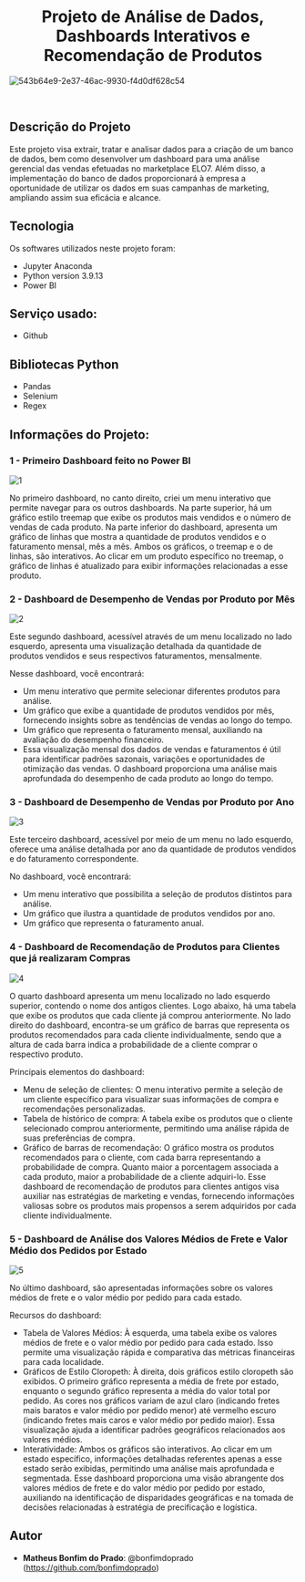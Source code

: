 ### <h1 align="center"> Projeto de Análise de Dados, Dashboards Interativos e Recomendação de Produtos </h1>





 ![543b64e9-2e37-46ac-9930-f4d0df628c54](https://github.com/bonfimdoprado/Projeto-Final/assets/119675645/3aa1386d-598a-44c8-a2d4-cef5113a8797)

<br>

## Descrição do Projeto </h1>
Este projeto visa extrair, tratar e analisar dados para a criação de um banco de dados, bem como desenvolver um dashboard para uma análise gerencial das vendas efetuadas no marketplace ELO7. Além disso, a implementação do banco de dados proporcionará à empresa a oportunidade de utilizar os dados em suas campanhas de marketing, ampliando assim sua eficácia e alcance.

## Tecnologia
Os softwares utilizados neste projeto foram:

* Jupyter Anaconda
* Python version  3.9.13
* Power BI


## Serviço usado:
* Github


## Bibliotecas Python
* Pandas
* Selenium
* Regex


## Informações do Projeto:

### 1 - Primeiro Dashboard feito no Power BI
![1](https://github.com/bonfimdoprado/Projeto-Final/assets/119675645/a3bb16e0-fe95-4c88-80cd-17b1cbc3a366)

No primeiro dashboard, no canto direito, criei um menu interativo que permite navegar para os outros dashboards. Na parte superior, há um gráfico estilo treemap que exibe os produtos mais vendidos e o número de vendas de cada produto. Na parte inferior do dashboard, apresenta um gráfico de linhas que mostra a quantidade de produtos vendidos e o faturamento mensal, mês a mês. Ambos os gráficos, o treemap e o de linhas, são interativos. Ao clicar em um produto específico no treemap, o gráfico de linhas é atualizado para exibir informações relacionadas a esse produto.



### 2 - Dashboard de Desempenho de Vendas por Produto por Mês
![2](https://github.com/bonfimdoprado/Projeto-Final/assets/119675645/7c2a351c-59ba-4308-bc40-35da08f8d00c)

Este segundo dashboard, acessível através de um menu localizado no lado esquerdo, apresenta uma visualização detalhada da quantidade de produtos vendidos e seus respectivos faturamentos, mensalmente.

Nesse dashboard, você encontrará:

* Um menu interativo que permite selecionar diferentes produtos para análise.
* Um gráfico que exibe a quantidade de produtos vendidos por mês, fornecendo insights sobre as tendências de vendas ao longo do tempo.
* Um gráfico que representa o faturamento mensal, auxiliando na avaliação do desempenho financeiro.
* Essa visualização mensal dos dados de vendas e faturamentos é útil para identificar padrões sazonais, variações e oportunidades de otimização das vendas. O dashboard proporciona uma análise mais aprofundada do desempenho de cada produto ao longo do tempo.



### 3 - Dashboard de Desempenho de Vendas por Produto por Ano
![3](https://github.com/bonfimdoprado/Projeto-Final/assets/119675645/3a51940b-d243-4a4a-9d8e-40a6616ae965)

Este terceiro dashboard, acessível por meio de um menu no lado esquerdo, oferece uma análise detalhada por ano da quantidade de produtos vendidos e do faturamento correspondente.

No dashboard, você encontrará:

* Um menu interativo que possibilita a seleção de produtos distintos para análise.
* Um gráfico que ilustra a quantidade de produtos vendidos por ano.
* Um gráfico que representa o faturamento anual.



### 4 - Dashboard de Recomendação de Produtos para Clientes que já realizaram Compras
![4](https://github.com/bonfimdoprado/Projeto-Final/assets/119675645/34261aad-9d89-4507-89df-12d4761b3244)

O quarto dashboard apresenta um menu localizado no lado esquerdo superior, contendo o nome dos antigos clientes. Logo abaixo, há uma tabela que exibe os produtos que cada cliente já comprou anteriormente. No lado direito do dashboard, encontra-se um gráfico de barras que representa os produtos recomendados para cada cliente individualmente, sendo que a altura de cada barra indica a probabilidade de a cliente comprar o respectivo produto.

Principais elementos do dashboard:


* Menu de seleção de clientes: O menu interativo permite a seleção de um cliente específico para visualizar suas informações de compra e recomendações personalizadas.
* Tabela de histórico de compra: A tabela exibe os produtos que o cliente selecionado comprou anteriormente, permitindo uma análise rápida de suas preferências de compra.
* Gráfico de barras de recomendação: O gráfico mostra os produtos recomendados para o cliente, com cada barra representando a probabilidade de compra. Quanto maior a porcentagem associada a cada produto, maior a probabilidade de a cliente adquiri-lo.
Esse dashboard de recomendação de produtos para clientes antigos visa auxiliar nas estratégias de marketing e vendas, fornecendo informações valiosas sobre os produtos mais propensos a serem adquiridos por cada cliente individualmente.



### 5 - Dashboard de Análise dos Valores Médios de Frete e Valor Médio dos Pedidos por Estado
![5](https://github.com/bonfimdoprado/Projeto-Final/assets/119675645/aca014c9-bcfe-4402-b866-bc09254dbe73)

No último dashboard, são apresentadas informações sobre os valores médios de frete e o valor médio por pedido para cada estado.

Recursos do dashboard:

* Tabela de Valores Médios: À esquerda, uma tabela exibe os valores médios de frete e o valor médio por pedido para cada estado. Isso permite uma visualização rápida e comparativa das métricas financeiras para cada localidade.
* Gráficos de Estilo Cloropeth: À direita, dois gráficos estilo cloropeth são exibidos. O primeiro gráfico representa a média de frete por estado, enquanto o segundo gráfico representa a média do valor total por pedido. As cores nos gráficos variam de azul claro (indicando fretes mais baratos e valor médio por pedido menor) até vermelho escuro (indicando fretes mais caros e valor médio por pedido maior). Essa visualização ajuda a identificar padrões geográficos relacionados aos valores médios.
* Interatividade: Ambos os gráficos são interativos. Ao clicar em um estado específico, informações detalhadas referentes apenas a esse estado serão exibidas, permitindo uma análise mais aprofundada e segmentada.
Esse dashboard proporciona uma visão abrangente dos valores médios de frete e do valor médio por pedido por estado, auxiliando na identificação de disparidades geográficas e na tomada de decisões relacionadas à estratégia de precificação e logística.


## Autor

* **Matheus Bonfim do Prado**: @bonfimdoprado (https://github.com/bonfimdoprado)






